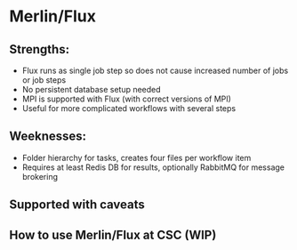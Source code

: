 # Merlin/Flux


## Strengths:

* Flux runs as single job step so does not cause increased number of jobs or job steps
* No persistent database setup needed
* MPI is supported with Flux (with correct versions of MPI)
* Useful for more complicated workflows with several steps

## Weeknesses:

* Folder hierarchy for tasks, creates four files per workflow item
* Requires at least Redis DB for results, optionally RabbitMQ for message brokering


## Supported with caveats



## How to use Merlin/Flux at CSC (WIP)
   
